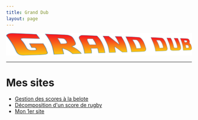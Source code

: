 ```yaml
---
title: Grand Dub
layout: page
---
```


![Grand Dub](images/gd-logo-fontmeme-com.png)

---

Mes sites
=========

- [Gestion des scores à la belote](https://granddub.fr/belote/)
- [Décomposition d'un score de rugby](https://granddub.fr/rugby-score/)
- [Mon 1er site](https://granddub.fr/)
